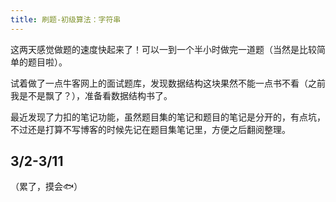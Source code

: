 ```yaml
---
title: 刷题-初级算法：字符串
---
```


这两天感觉做题的速度快起来了！可以一到一个半小时做完一道题（当然是比较简单的题目啦）。

试着做了一点牛客网上的面试题库，发现数据结构这块果然不能一点书不看（之前我是不是飘了？），准备看数据结构书了。

最近发现了力扣的笔记功能，虽然题目集的笔记和题目的笔记是分开的，有点坑，不过还是打算不写博客的时候先记在题目集笔记里，方便之后翻阅整理。

## 3/2-3/11

（累了，摸会🐟）